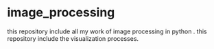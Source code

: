 # image_processing
this repository include all my work of image processing in python .
this repository include the visualization processes.
